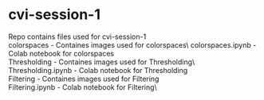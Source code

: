 # cvi-session-1
Repo contains files used for cvi-session-1\
colorspaces - Containes images used for colorspaces\ 
colorspaces.ipynb - Colab notebook for colorspaces\
Thresholding - Containes images used for Thresholding\ 
Thresholding.ipynb - Colab notebook for Thresholding\
Filtering  - Containes images used for Filtering\
Filtering.ipynb - Colab notebook for Filtering\
